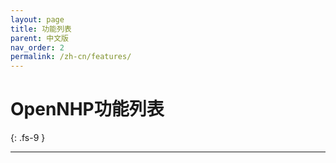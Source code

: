 ```yaml
---
layout: page
title: 功能列表
parent: 中文版
nav_order: 2
permalink: /zh-cn/features/
---
```


# OpenNHP功能列表
{: .fs-9 }

---



